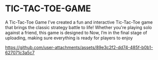 # TIC-TAC-TOE-GAME
A  Tic-Tac-Toe Game I’ve created a fun and interactive Tic-Tac-Toe game that brings the classic strategy battle to life! Whether you're playing solo against  a friend, this game is designed to   Now, I’m in the final stage of uploading, making sure everything is ready for players to enjoy


https://github.com/user-attachments/assets/89e3c2f2-dd74-485f-b0b1-627071c3a5c7

